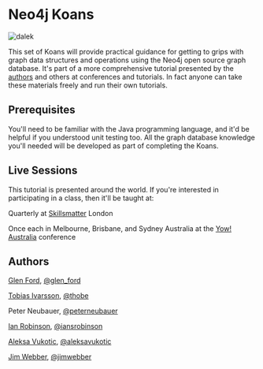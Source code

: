 Neo4j Koans
===========

![dalek](https://github.com/jimwebber/neo4j-tutorial/raw/master/presentation/Intro%20to%20Neo4j.key/image54.png)

This set of Koans will provide practical guidance for getting to grips with graph data structures and operations using the Neo4j open source graph database. It's part of a more comprehensive tutorial presented by the [authors](#authors) and others at conferences and tutorials. In fact anyone can take these materials freely and run their own tutorials.

Prerequisites
-------------

You'll need to be familiar with the Java programming language, and it'd be helpful if you understood unit testing too. All the graph database knowledge you'll needed will be developed as part of completing the Koans. 

Live Sessions
-------------

This tutorial is presented around the world. If you're interested in participating in a class, then it'll be taught at:

Quarterly at [Skillsmatter](http://skillsmatter.com/course/nosql/neo4j-tutorial) London

Once each in Melbourne, Brisbane, and Sydney Australia at the [Yow! Australia](http://www.yowconference.com.au/index.html) conference

Authors <a name="authors">
-------

[Glen Ford](http://usersource.net/), [@glen_ford](http://twitter.com/glen_ford)

[Tobias Ivarsson](http://www.thobe.org/), [@thobe](http://twitter.com/thobe)

Peter Neubauer, [@peterneubauer](http://twitter.com/peterneubauer)

[Ian Robinson](http://iansrobinson.com), [@iansrobinson](http://twitter.com/iansrobinson)

[Aleksa Vukotic](http://aleksavukotic.com), [@aleksavukotic](http://twitter.com/aleksavukotic)

[Jim Webber](http://jimwebber.org/), [@jimwebber](http://twitter.com/jimwebber)


